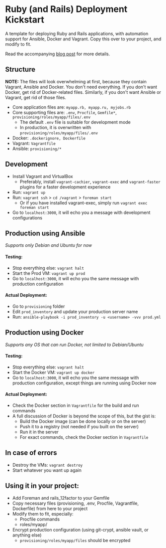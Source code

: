# Ruby (and Rails) Deployment Kickstart

A template for deploying Ruby and Rails applications, with automation support for Ansible, Docker and Vagrant. Copy this over to your project, and modify to fit.

Read the accompanying [blog post](https://medium.com/@rdsubhas/ruby-in-production-lessons-learned-36d7ab726d99) for more details.

## Structure

**NOTE:** The files will look overwhelming at first, because they contain Vagrant, Ansible and Docker. You don't need everything. If you don't want Docker, get rid of Docker-related files. Similarly, if you don't want Ansible or Vagrant, get rid of those files.

* Core application files are: `myapp.rb, myapp.ru, myjobs.rb`
* Core supporting files are:  `.env`, `Procfile`, `Gemfile*`, `provisioning/roles/myapp/files/.env`
  * The default `.env` file is suitable for development mode
  * In production, it is overwritten with `provisioning/roles/myapp/files/.env`
* Docker: `.dockerignore, Dockerfile`
* Vagrant: `Vagrantfile`
* Ansible: `provisioning/*`

## Development

* Install Vagrant and VirtualBox
  * Preferably, install `vagrant-cachier`, `vagrant-exec` and `vagrant-faster` plugins for a faster development experience
* Run: `vagrant up`
* Run: `vagrant ssh` > `cd /vagrant` > `foreman start`
  * Or if you have installed vagrant-exec, simply run `vagrant exec foreman start`
* Go to `localhost:3000`, it will echo you a message with development configurations

## Production using Ansible

*Supports only Debian and Ubuntu for now*

#### Testing:

* Stop everything else: `vagrant halt`
* Start the Prod VM: `vagrant up prod`
* Go to `localhost:3000`, it will echo you the same message with production configuration

#### Actual Deployment:

* Go to `provisioning` folder
* Edit `prod_inventory` and update your production server name
* Run: `ansible-playbook -i prod_inventory -u <username> -vvv prod.yml`

## Production using Docker

*Supports any OS that can run Docker, not limited to Debian/Ubuntu*

#### Testing:

* Stop everything else: `vagrant halt`
* Start the Docker VM: `vagrant up docker`
* Go to `localhost:3000`, it will echo you the same message with production configuration, except things are running using Docker now

#### Actual Deployment:

* Check the Docker section in `Vagrantfile` for the build and run commands
* A full discussion of Docker is beyond the scope of this, but the gist is:
  * Build the Docker image (can be done locally or on the server)
  * Push it to a registry (not needed if you built on the server)
  * Run it in the server
  * For exact commands, check the Docker section in `Vagrantfile`

## In case of errors

* Destroy the VMs: `vagrant destroy`
* Start whatever you want up again

## Using it in your project:

* Add Foreman and rails_12factor to your Gemfile
* Copy necessary files (provisioning, .env, Procfile, Vagrantfile, Dockerfile) from here to your project
* Modify them to fit, especially:
  * Procfile commands
  * roles/myapp/
* Encrypt production configuration (using git-crypt, ansible vault, or anything else)
  * `provisioning/roles/myapp/files` should be encrypted

